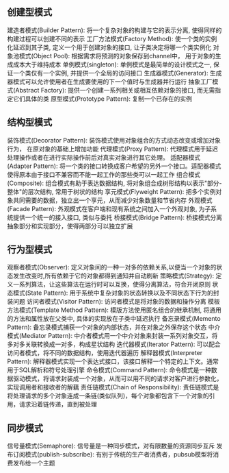 ## 创建型模式
建造者模式(Builder Pattern): 将一个复杂对象的构建与它的表示分离, 使得同样的构建过程可以创建不同的表示
工厂方法模式(Factory Method): 使一个类的实例化延迟到其子类, 定义一个用于创建对象的接口, 让子类决定将哪一个类实例化
对象池模式(Object Pool): 根据需求将预测的对象保存到channel中， 用于对象的生成成本大于维持成本
单例模式(singleton): 单例模式是最简单的设计模式之一, 保证一个类仅有一个实例, 并提供一个全局的访问接口
生成器模式(Generator): 生成器模式可以允许使用者在生成要使用的下一个值时与生成器并行运行
抽象工厂模式(Abstract Factory): 提供一个创建一系列相关或相互依赖对象的接口, 而无需指定它们具体的类
原型模式(Prototype Pattern): 复制一个已存在的实例

## 结构型模式

装饰模式(Decorator Pattern): 装饰模式使用对象组合的方式动态改变或增加对象行为， 在原对象的基础上增加功能
代理模式(Proxy Pattern): 代理模式用于延迟处理操作或者在进行实际操作前后对真实对象进行其它处理。
适配器模式(Adapter Pattern): 将一个类的接口转换成客户希望的另外一个接口。适配器模式使得原本由于接口不兼容而不能一起工作的那些类可以一起工作
组合模式(Composite): 组合模式有助于表达数据结构, 将对象组合成树形结构以表示"部分-整体"的层次结构, 常用于树状的结构
享元模式(Flyweight Pattern): 把多个实例对象共同需要的数据，独立出一个享元，从而减少对象数量和节省内存
外观模式(Facade Pattern): 外观模式在客户端和现有系统之间加入一个外观对象, 为子系统提供一个统一的接入接口, 类似与委托
桥接模式(Bridge Pattern): 桥接模式分离抽象部分和实现部分，使得两部分可以独立扩展

## 行为型模式

观察者模式(Observer): 定义对象间的一种一对多的依赖关系,以便当一个对象的状态发生改变时,所有依赖于它的对象都得到通知并自动刷新
策略模式(Strategy): 定义一系列算法，让这些算法在运行时可以互换，使得分离算法，符合开闭原则
状态模式(State Pattern): 用于系统中复杂对象的状态转换以及不同状态下行为的封装问题
访问者模式(Visitor Pattern): 访问者模式是将对象的数据和操作分离
模板方法模式(Template Method Pattern): 模版方法使用匿名组合的继承机制, 将通用的方法和属性放在父类中, 具体的实现放在子类中延迟执行
备忘录模式(Memento Pattern): 备忘录模式捕获一个对象的内部状态，并在对象之外保存这个状态
中介模式(Mediator Pattern): 中介者模式用一个中介对象来封装一系列对象交互，将多对多关联转换成一对多，构成星状结构
迭代器模式(Iterator Pattern): 可以配合访问者模式，将不同的数据结构，使用迭代器遍历
解释器模式(Interpreter Pattern): 解释器模式实现一个表达式接口，该接口解释一个特定的上下文。通常用于SQL解析和符号处理引擎
命令模式(Command Pattern): 命令模式是一种数据驱动模式，将请求封装成一个对象，从而可以用不同的请求对客户进行参数化，实现调用者和接收者的解藕
责任链模式(Chain of Responsibility): 责任链模式是将处理请求的多个对象连成一条链(类似队列)，每个对象都包含下一个对象的引用，请求沿着链传递，直到被处理

## 同步模式
信号量模式(Semaphore): 信号量是一种同步模式，对有限数量的资源同步互斥
发布订阅模式(publish-subscribe): 有别于传统的生产者消费者，pubsub模型将消费发布给一个主题

